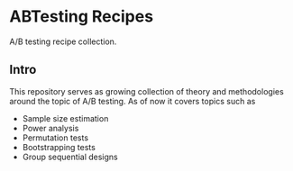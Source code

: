 # ABTesting Recipes
A/B testing recipe collection.

## Intro
This repository serves as growing collection of theory and methodologies around the topic of A/B testing. As of now it covers topics such as
- Sample size estimation
- Power analysis
- Permutation tests
- Bootstrapping tests
- Group sequential designs
